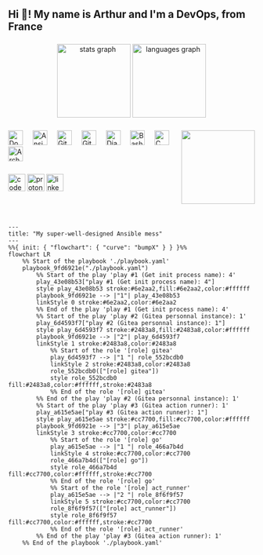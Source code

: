 <h2 align="left">Hi 👋! My name is Arthur and I'm a DevOps, from France</h2>

###

<div align="center">
  <img src="https://github-readme-stats.vercel.app/api?username=boyreau&hide_title=false&hide_rank=true&show_icons=true&include_all_commits=true&count_private=true&disable_animations=false&theme=dracula&locale=en&hide_border=false" height="150" alt="stats graph"  />
  <img src="https://github-readme-stats.vercel.app/api/top-langs?username=boyreau&locale=en&hide_title=false&count_private=false&layout=compact&card_width=320&langs_count=5&theme=dracula&hide_border=false" height="150" alt="languages graph"  />
</div>

###

<img align="right" height="150" src="https://i.imgflip.com/1o3xse.jpg"  />

###

<div align="left">
  <img src="https://cdn.jsdelivr.net/gh/devicons/devicon/icons/docker/docker-original.svg" height="30" alt="Docker logo"  />
  <img width="12" />
  <img src="https://cdn.jsdelivr.net/gh/devicons/devicon/icons/ansible/ansible-original.svg" height="30" alt="Ansible logo"  />
  <img width="12" />
  <img src="https://cdn.jsdelivr.net/gh/devicons/devicon/icons/git/git-original.svg" height="30" alt="Git logo"  />
  <img width="12" />
  <img src="https://cdn.jsdelivr.net/gh/devicons/devicon/icons/githubactions/githubactions-original.svg" height="30" alt="GitHub Actions logo"  />
  <img width="12" />
  <img src="https://cdn.jsdelivr.net/gh/devicons/devicon/icons/django/django-plain.svg" height="30" alt="Django logo"  />
  <img width="12" />
  <img src="https://cdn.jsdelivr.net/gh/devicons/devicon/icons/bash/bash-original.svg" height="30" alt="Bash logo"  />
  <img width="12" />
  <img src="https://cdn.jsdelivr.net/gh/devicons/devicon/icons/c/c-original.svg" height="30" alt="C logo"  />
  <img width="12" />
  <img src="https://cdn.jsdelivr.net/gh/devicons/devicon/icons/archlinux/archlinux-original.svg" height="30" alt="Arch Linux logo"  />
  <img width="12" />
</div>

###

<div align="left">
  <img src="https://img.shields.io/static/v1?message=Codeberg&logo=codeberg&label=&color=4793CC&logoColor=white&labelColor=&style=for-the-badge" height="35" alt="codeberg logo"  />
  <img src="https://img.shields.io/static/v1?message=ProtonMail&logo=protonmail&label=&color=6D4AFF&logoColor=white&labelColor=&style=for-the-badge" height="35" alt="proton mail logo"  />
  <img src="https://img.shields.io/static/v1?message=LinkedIn&logo=linkedin&label=&color=0077B5&logoColor=white&labelColor=&style=for-the-badge" height="35" alt="linkedin logo"  />
</div>

###

<br clear="both">

###
```mermaid
---
title: "My super-well-designed Ansible mess"
---
%%{ init: { "flowchart": { "curve": "bumpX" } } }%%
flowchart LR
	%% Start of the playbook './playbook.yaml'
	playbook_9fd6921e("./playbook.yaml")
		%% Start of the play 'play #1 (Get init process name): 4'
		play_43e08b53["play #1 (Get init process name): 4"]
		style play_43e08b53 stroke:#6e2aa2,fill:#6e2aa2,color:#ffffff
		playbook_9fd6921e --> |"1"| play_43e08b53
		linkStyle 0 stroke:#6e2aa2,color:#6e2aa2
		%% End of the play 'play #1 (Get init process name): 4'
		%% Start of the play 'play #2 (Gitea personnal instance): 1'
		play_6d4593f7["play #2 (Gitea personnal instance): 1"]
		style play_6d4593f7 stroke:#2483a8,fill:#2483a8,color:#ffffff
		playbook_9fd6921e --> |"2"| play_6d4593f7
		linkStyle 1 stroke:#2483a8,color:#2483a8
			%% Start of the role '[role] gitea'
			play_6d4593f7 --> |"1 "| role_552bcdb0
			linkStyle 2 stroke:#2483a8,color:#2483a8
			role_552bcdb0(["[role] gitea"])
			style role_552bcdb0 fill:#2483a8,color:#ffffff,stroke:#2483a8
			%% End of the role '[role] gitea'
		%% End of the play 'play #2 (Gitea personnal instance): 1'
		%% Start of the play 'play #3 (Gitea action runner): 1'
		play_a615e5ae["play #3 (Gitea action runner): 1"]
		style play_a615e5ae stroke:#cc7700,fill:#cc7700,color:#ffffff
		playbook_9fd6921e --> |"3"| play_a615e5ae
		linkStyle 3 stroke:#cc7700,color:#cc7700
			%% Start of the role '[role] go'
			play_a615e5ae --> |"1 "| role_466a7b4d
			linkStyle 4 stroke:#cc7700,color:#cc7700
			role_466a7b4d(["[role] go"])
			style role_466a7b4d fill:#cc7700,color:#ffffff,stroke:#cc7700
			%% End of the role '[role] go'
			%% Start of the role '[role] act_runner'
			play_a615e5ae --> |"2 "| role_8f6f9f57
			linkStyle 5 stroke:#cc7700,color:#cc7700
			role_8f6f9f57(["[role] act_runner"])
			style role_8f6f9f57 fill:#cc7700,color:#ffffff,stroke:#cc7700
			%% End of the role '[role] act_runner'
		%% End of the play 'play #3 (Gitea action runner): 1'
	%% End of the playbook './playbook.yaml'

```
